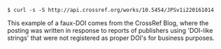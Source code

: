 `$ curl -s -S http://api.crossref.org/works/10.5454/JPSv1i220161014`

This example of a faux-DOI comes from the CrossRef Blog, where the posting was written in response to reports of publishers using 'DOI-like strings' that were not registered as proper DOI's for business purposes. 